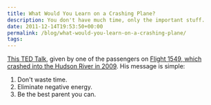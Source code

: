 ```yaml
---
title: What Would You Learn on a Crashing Plane?
description: You don't have much time, only the important stuff.
date: 2011-12-14T19:53:50+00:00
permalink: /blog/what-would-you-learn-on-a-crashing-plane/
tags:
---
```


[This TED Talk](http://www.ted.com/talks/ric_elias.html), given by one of the passengers on [Flight 1549, which crashed into the Hudson River in 2009](http://en.wikipedia.org/wiki/US_Airways_Flight_1549). His message is simple:

1. Don't waste time.
2. Eliminate negative energy.
3. Be the best parent you can.
